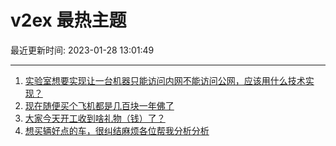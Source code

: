 # v2ex 最热主题

最近更新时间: 2023-01-28 13:01:49

--- 
1. [实验室想要实现让一台机器只能访问内网不能访问公网，应该用什么技术实现？](https://www.v2ex.com/t/910930) 
2. [现在随便买个飞机都是几百块一年佛了](https://www.v2ex.com/t/910931) 
3. [大家今天开工收到啥礼物（钱）了？](https://www.v2ex.com/t/910951) 
4. [想买辆好点的车，很纠结麻烦各位帮我分析分析](https://www.v2ex.com/t/911001) 
